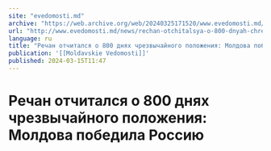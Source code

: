 ```yaml
---
site: "evedomosti.md"
archive: "https://web.archive.org/web/20240325171520/www.evedomosti.md/news/rechan-otchitalsya-o-800-dnyah-chrezvychajnogo-polozheniya-m"
url: "http://www.evedomosti.md/news/rechan-otchitalsya-o-800-dnyah-chrezvychajnogo-polozheniya-m"
language: ru
title: "Речан отчитался о 800 днях чрезвычайного положения: Молдова победила Россию"
publication: '[[Moldavskie Vedomosti]]'
published: 2024-03-15T11:47
---
```


# Речан отчитался о 800 днях чрезвычайного положения: Молдова победила Россию


